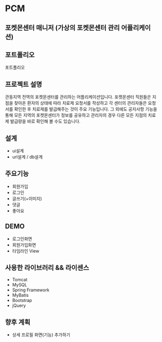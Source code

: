 # PCM
포켓몬센터 매니저 (가상의 포켓몬센터 관리 어플리케이션)
---------
포트폴리오
-------
포트폴리오

프로젝트 설명
-----------------
관동지역 전역의 포켓몬센터를 관리하는 어플리케이션입니다.
포켓몬센터 직원들은 지점을 찾아온 환자의 상태에 따라 치료제 요청서를 작성하고 각 센터의 관리자들은 요청서를 확인한 후 치료제를 발급해주는 것이 주요 기능입니다.
그 외에도 공지사항 기능을 통해 모든 지역의 포켓몬센터가 정보를 공유하고 관리자의 경우 다른 모든 지점의 치료제 발급량을 바로 확인해 볼 수도 있습니다.

설계
---
* ui설계
* url설계 / db설계

주요기능
------
* 회원가입
* 로그인
* 글쓰기(+이미지)
* 댓글
* 좋아요

DEMO
-----
* 로그인화면
* 회원가입화면
* 타임라인 View

사용한 라이브러리 && 라이센스
-----------------------
* Tomcat
* MySQL
* Spring Framework
* MyBatis
* Bootstrap
* jQuery

향후 계획
------
* 상세 프로필 화면(기능) 추가하기
